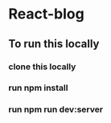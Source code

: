 # React-blog
## To run this locally
### clone this locally
### run npm install
### run npm run dev:server
